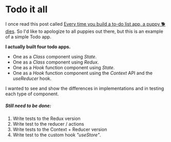 # Todo it all

I once read this post called [Every time you build a to-do list app, a puppy 🐕 dies](https://medium.freecodecamp.org/every-time-you-build-a-to-do-list-app-a-puppy-dies-505b54637a5d).
So I'd like to apologize to all puppies out there, but this is an example of a simple Todo app.

**I actually built four todo apps.**
- One as a _Class_ component using _State_.
- One as a _Class_ component using _Redux_.
- One as a _Hook_ function component using _State_.
- One as a _Hook_ function component using the _Context_ API and the _useReducer_ hook.

I wanted to see and show the differences in implementations and in testing each type of component.

##### Still need to be done:

1. Write tests to the Redux version
2. Write test to the reducer / actions
3. Write tests to the Context + Reducer version
4. Write test to the custom hook _"useStore"_.
